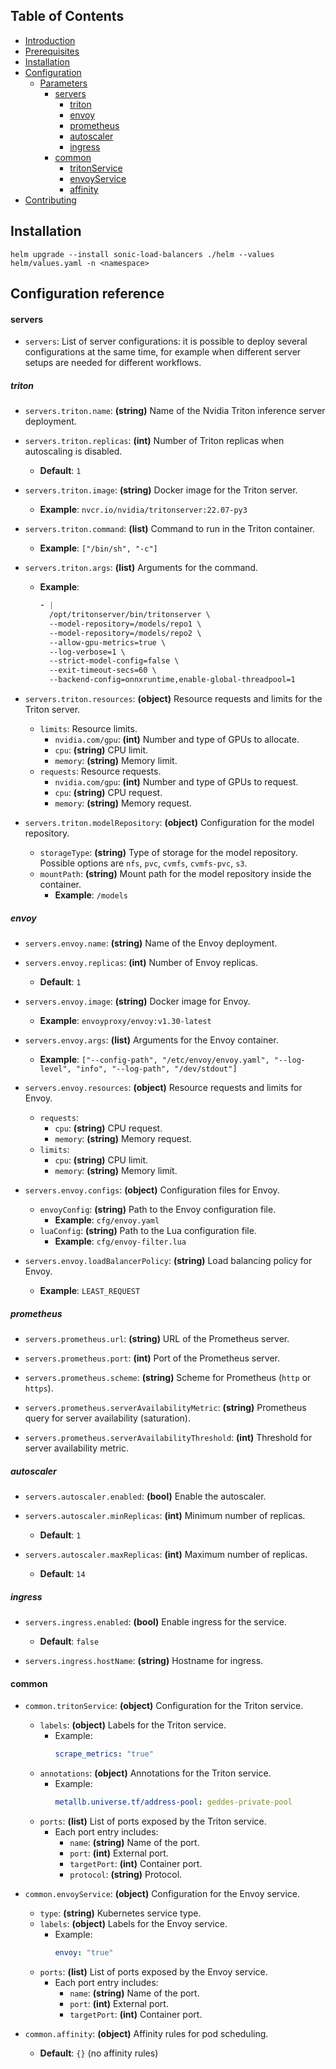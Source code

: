 
## Table of Contents

- [Introduction](#introduction)
- [Prerequisites](#prerequisites)
- [Installation](#installation)
- [Configuration](#configuration)
  - [Parameters](#parameters)
    - [servers](#servers)
      - [triton](#triton)
      - [envoy](#envoy)
      - [prometheus](#prometheus)
      - [autoscaler](#autoscaler)
      - [ingress](#ingress)
    - [common](#common)
      - [tritonService](#tritonservice)
      - [envoyService](#envoyservice)
      - [affinity](#affinity)
- [Contributing](#contributing)


## Installation

```shell
helm upgrade --install sonic-load-balancers ./helm --values helm/values.yaml -n <namespace>
```

## Configuration reference

#### servers

- `servers`: List of server configurations: it is possible to deploy several configurations at the same time, for example when different server setups are needed for different workflows.

##### triton

- `servers.triton.name`: **(string)** Name of the Nvidia Triton inference server deployment.

- `servers.triton.replicas`: **(int)** Number of Triton replicas when autoscaling is disabled.
  - **Default**: `1`

- `servers.triton.image`: **(string)** Docker image for the Triton server.
  - **Example**: `nvcr.io/nvidia/tritonserver:22.07-py3`

- `servers.triton.command`: **(list)** Command to run in the Triton container.
  - **Example**: `["/bin/sh", "-c"]`

- `servers.triton.args`: **(list)** Arguments for the command.
  - **Example**:
    ```yaml
    - |
      /opt/tritonserver/bin/tritonserver \
      --model-repository=/models/repo1 \
      --model-repository=/models/repo2 \
      --allow-gpu-metrics=true \
      --log-verbose=1 \
      --strict-model-config=false \
      --exit-timeout-secs=60 \
      --backend-config=onnxruntime,enable-global-threadpool=1
    ```

- `servers.triton.resources`: **(object)** Resource requests and limits for the Triton server.
  - `limits`: Resource limits.
    - `nvidia.com/gpu`: **(int)** Number and type of GPUs to allocate.
    - `cpu`: **(string)** CPU limit.
    - `memory`: **(string)** Memory limit.
  - `requests`: Resource requests.
    - `nvidia.com/gpu`: **(int)** Number and type of GPUs to request.
    - `cpu`: **(string)** CPU request.
    - `memory`: **(string)** Memory request.

- `servers.triton.modelRepository`: **(object)** Configuration for the model repository.
  - `storageType`: **(string)** Type of storage for the model repository. Possible options are `nfs`, `pvc`, `cvmfs`, `cvmfs-pvc`, `s3`. 
  - `mountPath`: **(string)** Mount path for the model repository inside the container.
    - **Example**: `/models`

##### envoy

- `servers.envoy.name`: **(string)** Name of the Envoy deployment.

- `servers.envoy.replicas`: **(int)** Number of Envoy replicas.
  - **Default**: `1`

- `servers.envoy.image`: **(string)** Docker image for Envoy.
  - **Example**: `envoyproxy/envoy:v1.30-latest`

- `servers.envoy.args`: **(list)** Arguments for the Envoy container.
  - **Example**: `["--config-path", "/etc/envoy/envoy.yaml", "--log-level", "info", "--log-path", "/dev/stdout"]`

- `servers.envoy.resources`: **(object)** Resource requests and limits for Envoy.
  - `requests`:
    - `cpu`: **(string)** CPU request.
    - `memory`: **(string)** Memory request.
  - `limits`:
    - `cpu`: **(string)** CPU limit.
    - `memory`: **(string)** Memory limit.

- `servers.envoy.configs`: **(object)** Configuration files for Envoy.
  - `envoyConfig`: **(string)** Path to the Envoy configuration file.
    - **Example**: `cfg/envoy.yaml`
  - `luaConfig`: **(string)** Path to the Lua configuration file.
    - **Example**: `cfg/envoy-filter.lua`

- `servers.envoy.loadBalancerPolicy`: **(string)** Load balancing policy for Envoy.
  - **Example**: `LEAST_REQUEST`

##### prometheus

- `servers.prometheus.url`: **(string)** URL of the Prometheus server.

- `servers.prometheus.port`: **(int)** Port of the Prometheus server.

- `servers.prometheus.scheme`: **(string)** Scheme for Prometheus (`http` or `https`).

- `servers.prometheus.serverAvailabilityMetric`: **(string)** Prometheus query for server availability (saturation).

- `servers.prometheus.serverAvailabilityThreshold`: **(int)** Threshold for server availability metric.

##### autoscaler

- `servers.autoscaler.enabled`: **(bool)** Enable the autoscaler.

- `servers.autoscaler.minReplicas`: **(int)** Minimum number of replicas.
  - **Default**: `1`

- `servers.autoscaler.maxReplicas`: **(int)** Maximum number of replicas.
  - **Default**: `14`

##### ingress

- `servers.ingress.enabled`: **(bool)** Enable ingress for the service.
  - **Default**: `false`

- `servers.ingress.hostName`: **(string)** Hostname for ingress.

#### common

- `common.tritonService`: **(object)** Configuration for the Triton service.
  - `labels`: **(object)** Labels for the Triton service.
    - Example:
      ```yaml
      scrape_metrics: "true"
      ```
  - `annotations`: **(object)** Annotations for the Triton service.
    - Example:
      ```yaml
      metallb.universe.tf/address-pool: geddes-private-pool
      ```
  - `ports`: **(list)** List of ports exposed by the Triton service.
    - Each port entry includes:
      - `name`: **(string)** Name of the port.
      - `port`: **(int)** External port.
      - `targetPort`: **(int)** Container port.
      - `protocol`: **(string)** Protocol.

- `common.envoyService`: **(object)** Configuration for the Envoy service.
  - `type`: **(string)** Kubernetes service type.
  - `labels`: **(object)** Labels for the Envoy service.
    - Example:
      ```yaml
      envoy: "true"
      ```
  - `ports`: **(list)** List of ports exposed by the Envoy service.
    - Each port entry includes:
      - `name`: **(string)** Name of the port.
      - `port`: **(int)** External port.
      - `targetPort`: **(int)** Container port.

- `common.affinity`: **(object)** Affinity rules for pod scheduling.
  - **Default**: `{}` (no affinity rules)
